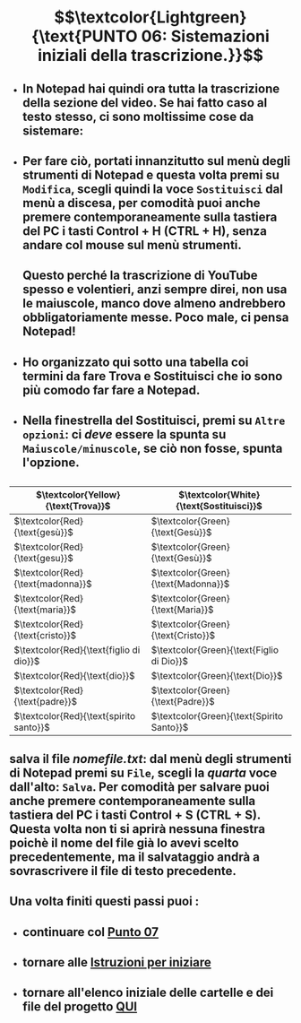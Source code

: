 # $$\textcolor{Lightgreen}{\text{PUNTO 06: Sistemazioni iniziali della trascrizione.}}$$

- ## In Notepad hai quindi ora tutta la trascrizione della sezione del video. Se hai fatto caso al testo stesso, ci sono moltissime cose da sistemare: ##
- ## Per fare ciò, portati innanzitutto sul menù degli strumenti di Notepad e questa volta premi su `Modifica`, scegli quindi la voce `Sostituisci` dal menù a discesa, per comodità puoi anche premere contemporaneamente sulla tastiera del PC i tasti Control + H (CTRL + H), senza andare col mouse sul menù strumenti. ##
  ## Questo perché la trascrizione di YouTube spesso e volentieri, anzi sempre direi, non usa le maiuscole, manco dove almeno andrebbero obbligatoriamente messe. Poco male, ci pensa Notepad! ##
- ## Ho organizzato qui sotto una tabella coi termini da fare Trova e Sostituisci che io sono più comodo far fare a Notepad. ##
- ## Nella finestrella del Sostituisci, premi su `Altre opzioni`: ci *deve* essere la spunta su `Maiuscole/minuscole`, se ciò non fosse, spunta l'opzione. ## 
  ##

| $\textcolor{Yellow}{\text{Trova}}$      | $\textcolor{White}{\text{Sostituisci}}$   |
| --------------------------------------- | ----------------------------------------- |
| $\textcolor{Red}{\text{gesù}}$          | $\textcolor{Green}{\text{Gesù}}$          |
| $\textcolor{Red}{\text{gesu}}$          | $\textcolor{Green}{\text{Gesù}}$          |
| $\textcolor{Red}{\text{madonna}}$       | $\textcolor{Green}{\text{Madonna}}$       |
| $\textcolor{Red}{\text{maria}}$         | $\textcolor{Green}{\text{Maria}}$         |
| $\textcolor{Red}{\text{cristo}}$        | $\textcolor{Green}{\text{Cristo}}$        |
| $\textcolor{Red}{\text{figlio di dio}}$ | $\textcolor{Green}{\text{Figlio di Dio}}$ |
| $\textcolor{Red}{\text{dio}}$           | $\textcolor{Green}{\text{Dio}}$           |
| $\textcolor{Red}{\text{padre}}$         | $\textcolor{Green}{\text{Padre}}$         |
| $\textcolor{Red}{\text{spirito santo}}$ | $\textcolor{Green}{\text{Spirito Santo}}$ |

##
## salva il file *nomefile.txt*: dal menù degli strumenti di Notepad premi su `File`, scegli la *quarta* voce dall'alto: `Salva`. Per comodità per salvare puoi anche premere contemporaneamente sulla tastiera del PC i tasti Control + S (CTRL + S). Questa volta non ti si aprirà nessuna finestra poichè il nome del file già lo avevi scelto precedentemente, ma il salvataggio andrà a sovrascrivere il file di testo precedente. ##


## Una volta finiti questi passi puoi :
- ## continuare col [Punto 07](https://github.com/EmanueleTinari/Pensieri/blob/main/Istruzioni/07_otranscribe)
- ## tornare alle [Istruzioni per iniziare](https://github.com/EmanueleTinari/Pensieri/blob/main/Istruzioni%20per%20iniziare.md)
- ## tornare all'elenco iniziale delle cartelle e dei file del progetto [QUI](https://github.com/EmanueleTinari/Pensieri)

